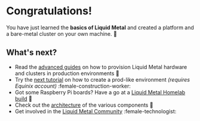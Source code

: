 # Congratulations!

You have just learned the **basics of Liquid Metal** and created a platform and a bare-metal cluster on your own machine. :tada:

## What's next?

- Read the [advanced guides](/docs/category/guides) on how to provision Liquid Metal hardware and clusters in production environments :mechanical_arm:
- Try the [next tutorial](/docs/category/tutorial-equinix) on how to create a prod-like environment _(requires Equinix account)_ :female-construction-worker:
- Got some Raspberry Pi boards? Have a go at a [Liquid Metal Homelab build](https://warehouse-13.github.io/cosmic/docs/intro) :guitar:
- Check out the [architecture](/docs/category/architecture) of the various components :electric_plug:
- Get involved in the [Liquid Metal Community](/docs/community) :female-technologist:
